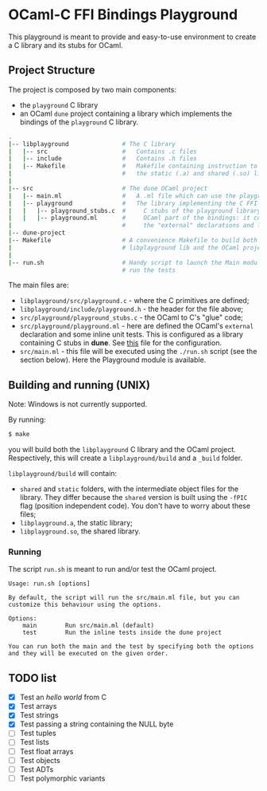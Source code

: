 # OCaml-C FFI Bindings Playground

This playground is meant to provide and easy-to-use environment to create a C library and its stubs for OCaml.

## Project Structure

The project is composed by two main components:
- the `playground` C library
- an OCaml `dune` project containing a library which implements the bindings of the `playground` C library.

```bash
.
|-- libplayground               # The C library
|   |-- src                     #   Contains .c files
|   |-- include                 #   Contains .h files
|   |-- Makefile                #   Makefile containing instruction to build
|                               #   the static (.a) and shared (.so) libs
|
|-- src                         # The dune OCaml project
|   |-- main.ml                 #   A .ml file which can use the playground lib
|   |-- playground              #   The library implementing the C FFI
|   |   |-- playground_stubs.c  #     C stubs of the playground library
|   |   |-- playground.ml       #     OCaml part of the bindings: it contains
|                               #     the "external" declarations and tests
|-- dune-project
|-- Makefile                    # A convenience Makefile to build both the 
|                               # libplayground lib and the OCaml project
|
|-- run.sh                      # Handy script to launch the Main module and to
                                # run the tests
```

The main files are:
- `libplayground/src/playground.c` - where the C primitives are defined; 
- `libplayground/include/playground.h` - the header for the file above;
- `src/playground/playground_stubs.c` - the OCaml to C's "glue" code;
- `src/playground/playground.ml` - here are defined the OCaml's `external` declaration and some inline unit tests. This is configured as a library containing C stubs in **dune**. See [this](https://github.com/illbexyz/ocaml-c-stubs-playground/blob/master/src/playground/dune) file for the configuration.
- `src/main.ml` - this file will be executed using the `./run.sh` script (see the section below). Here the Playground module is available.

## Building and running (UNIX)

Note: Windows is not currently supported.

By running:

```bash
$ make
```

you will build both the `libplayground` C library and the OCaml project. Respectively, this will create a `libplayground/build` and a `_build` folder.

`libplayground/build` will contain:
- `shared` and `static` folders, with the intermediate object files for the library. They differ because the `shared` version is built using the `-fPIC` flag (position independent code). You don't have to worry about these files;
- `libplayground.a`, the static library;
- `libplayground.so`, the shared library.

### Running

The script `run.sh` is meant to run and/or test the OCaml project.

```
Usage: run.sh [options]

By default, the script will run the src/main.ml file, but you can customize this behaviour using the options.

Options:
    main        Run src/main.ml (default)
    test        Run the inline tests inside the dune project

You can run both the main and the test by specifying both the options and they will be executed on the given order.
```

## TODO list
- [x] Test an *hello world* from C
- [x] Test arrays
- [x] Test strings
- [x] Test passing a string containing the NULL byte
- [ ] Test tuples
- [ ] Test lists
- [ ] Test float arrays
- [ ] Test objects
- [ ] Test ADTs
- [ ] Test polymorphic variants